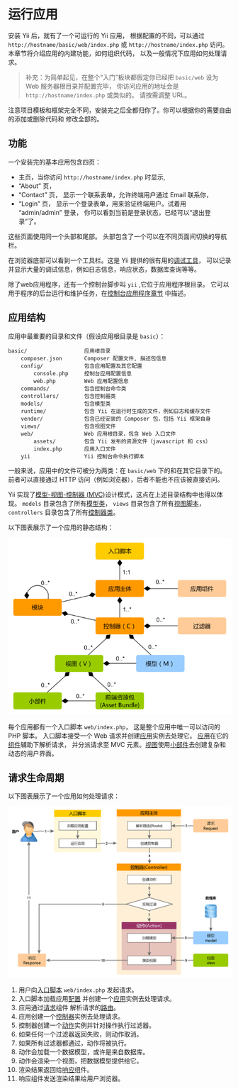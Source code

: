运行应用
====================

安装 Yii 后，就有了一个可运行的 Yii 应用，
根据配置的不同，可以通过 `http://hostname/basic/web/index.php` 或 `http://hostname/index.php` 访问。
本章节将介绍应用的内建功能，如何组织代码，
以及一般情况下应用如何处理请求。

> 补充：为简单起见，在整个“入门”板块都假定你已经把
  `basic/web` 设为 Web 服务器根目录并配置完毕，
  你访问应用的地址会是 `http://hostname/index.php` 或类似的。
  请按需调整 URL。

注意项目模板和框架完全不同，安装完之后全都归你了。你可以根据你的需要自由的添加或删除代码和
修改全部的。


功能 <span id="functionality"></span>
-------------

一个安装完的基本应用包含四页：

*  主页，当你访问 `http://hostname/index.php` 时显示,
* “About” 页，
* “Contact” 页， 显示一个联系表单，允许终端用户通过 Email 联系你，
* “Login” 页， 显示一个登录表单，用来验证终端用户。试着用 “admin/admin” 登录，
  你可以看到当前是登录状态，已经可以“退出登录”了。

这些页面使用同一个头部和尾部。
头部包含了一个可以在不同页面间切换的导航栏。

在浏览器底部可以看到一个工具栏。这是 Yii 提供的很有用的[调试工具](tool-debugger.md)，
可以记录并显示大量的调试信息，例如日志信息，响应状态，数据库查询等等。

除了web应用程序，还有一个控制台脚步叫 `yii` ,它位于应用程序根目录。
它可以用于程序的后台运行和维护任务，在[控制台应用程序章节](tutorial-console.md)
中描述。


应用结构 <span id="application-structure"></span>
---------------------

应用中最重要的目录和文件（假设应用根目录是 `basic`）：

```
basic/                  应用根目录
    composer.json       Composer 配置文件, 描述包信息
    config/             包含应用配置及其它配置
        console.php     控制台应用配置信息
        web.php         Web 应用配置信息
    commands/           包含控制台命令类
    controllers/        包含控制器类
    models/             包含模型类
    runtime/            包含 Yii 在运行时生成的文件，例如日志和缓存文件
    vendor/             包含已经安装的 Composer 包，包括 Yii 框架自身
    views/              包含视图文件
    web/                Web 应用根目录，包含 Web 入口文件
        assets/         包含 Yii 发布的资源文件（javascript 和 css）
        index.php       应用入口文件
    yii                 Yii 控制台命令执行脚本
```

一般来说，应用中的文件可被分为两类：在 `basic/web` 下的和在其它目录下的。
前者可以直接通过 HTTP 访问（例如浏览器），后者不能也不应该被直接访问。

Yii 实现了[模型-视图-控制器 (MVC)](http://wikipedia.org/wiki/Model-view-controller)设计模式，这点在上述目录结构中也得以体现。
`models` 目录包含了所有[模型类](structure-models.md)，
`views` 目录包含了所有[视图脚本](structure-views.md)，
`controllers` 目录包含了所有[控制器类](structure-controllers.md)。

以下图表展示了一个应用的静态结构：

![应用静态结构](images/application-structure.png)

每个应用都有一个入口脚本 `web/index.php`，
这是整个应用中唯一可以访问的 PHP 脚本。
入口脚本接受一个 Web 请求并创建[应用](structure-application.md)实例去处理它。
[应用](structure-applications.md)在它的[组件](concept-components.md)辅助下解析请求，
并分派请求至 MVC 元素。[视图](structure-views.md)使用[小部件](structure-widgets.md)去创建复杂和动态的用户界面。


请求生命周期 <span id="request-lifecycle"></span>
-----------------

以下图表展示了一个应用如何处理请求：

![请求生命周期](images/request-lifecycle.png)

1. 用户向[入口脚本](structure-entry-scripts.md) `web/index.php` 发起请求。
2. 入口脚本加载应用[配置](concept-configurations.md)
   并创建一个[应用](structure-applications.md)实例去处理请求。
3. 应用通过[请求](runtime-request.md)组件
   解析请求的[路由](runtime-routing.md)。
4. 应用创建一个[控制器](structure-controllers.md)实例去处理请求。
5. 控制器创建一个[动作](structure-controllers.md)实例并针对操作执行过滤器。
6. 如果任何一个过滤器返回失败，则动作取消。
7. 如果所有过滤器都通过，动作将被执行。
8. 动作会加载一个数据模型，或许是来自数据库。
9. 动作会渲染一个视图，把数据模型提供给它。
10. 渲染结果返回给[响应](runtime-responses.md)组件。
11. 响应组件发送渲染结果给用户浏览器。

